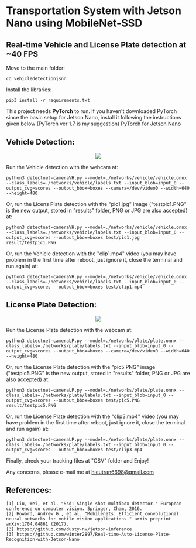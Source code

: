 # Transportation System with Jetson Nano using MobileNet-SSD


Real-time Vehicle and License Plate detection at ~40 FPS
-----------------

Move to the main folder:

```
cd vehicledetectionjsnn
```

Install the libraries:

```
pip3 install -r requirements.txt
```
This project needs **PyTorch** to run. If you haven't downloaded PyTorch since the basic setup for Jetson Nano, install it following the instructions given below (PyTorch ver 1.7 is my suggestion) [PyTorch for Jetson Nano](https://forums.developer.nvidia.com/t/pytorch-for-jetson-version-1-9-0-now-available/72048)

Vehicle Detection:
-----------------

<div align='center'>
  <img src="./document/vehicle.gif">
</div>

Run the Vehicle detection with the webcam at:

```
python3 detectnet-cameraVH.py --model=./networks/vehicle/vehicle.onnx --class_labels=./networks/vehicle/labels.txt --input_blob=input_0 --output_cvg=scores --output_bbox=boxes --camera=/dev/video0 --width=640  --height=480
```

Or, run the Licens Plate detection with the "pic1.jpg" image ("testpic1.PNG" is the new output, stored in "results" folder, PNG or JPG are also accepted) at:

```
python3 detectnet-cameraVH.py --model=./networks/vehicle/vehicle.onnx --class_labels=./networks/vehicle/labels.txt --input_blob=input_0 --output_cvg=scores --output_bbox=boxes test/pic1.jpg result/testpic1.PNG	
```
Or, run the Vehicle detection with the "clip1.mp4" video (you may have problem in the first time after reboot, just ignore it, close the terminal and run again) at:

```
python3 detectnet-cameraVH.py --model=./networks/vehicle/vehicle.onnx --class_labels=./networks/vehicle/labels.txt --input_blob=input_0 --output_cvg=scores --output_bbox=boxes test/clip1.mp4	
```

License Plate Detection:
-----------------

<div align='center'>
  <img src="./document/plate.gif">
</div>

Run the License Plate detection with the webcam at:

```
python3 detectnet-cameraLP.py --model=./networks/plate/plate.onnx --class_labels=./networks/plate/labels.txt --input_blob=input_0 --output_cvg=scores --output_bbox=boxes --camera=/dev/video0 --width=640  --height=480
```

Or, run the License Plate detection with the "pic5.PNG" image ("testpic5.PNG" is the new output, stored in "results" folder, PNG or JPG are also accepted) at:

```
python3 detectnet-cameraLP.py --model=./networks/plate/plate.onnx --class_labels=./networks/plate/labels.txt --input_blob=input_0 --output_cvg=scores --output_bbox=boxes test/pic5.PNG result/testpic5.PNG
```

Or, run the License Plate detection with the "clip3.mp4" video (you may have problem in the first time after reboot, just ignore it, close the terminal and run again) at:

```
python3 detectnet-cameraLP.py --model=./networks/plate/plate.onnx --class_labels=./networks/plate/labels.txt --input_blob=input_0 --output_cvg=scores --output_bbox=boxes test/clip3.mp4
```

Finally, check your tracking files at "CSV" folder and Enjoy! 

Any concerns, please e-mail me at hieutran6698@gmail.com


References:
-----------------
```
[1] Liu, Wei, et al. "Ssd: Single shot multibox detector." European conference on computer vision. Springer, Cham, 2016.
[2] Howard, Andrew G., et al. "Mobilenets: Efficient convolutional neural networks for mobile vision applications." arXiv preprint arXiv:1704.04861 (2017).
[3] https://github.com/dusty-nv/jetson-inference
[3] https://github.com/winter2897/Real-time-Auto-License-Plate-Recognition-with-Jetson-Nano
```
